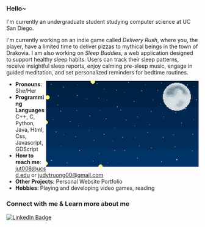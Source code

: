 ### Hello~

I'm currently an undergraduate student studying computer science at UC San Diego. 

I'm currently working on an indie game called *Delivery Rush*, where you, the player, have a limited time to deliver pizzas to mythical beings in the town of Drakovia. I am also working on *Sleep Buddies*, a web application designed to support healthy sleep habits. Users can track their sleep patterns, receive insightful sleep reports, enjoy calming pre-sleep music, engage in guided meditation, and set personalized reminders for bedtime routines.

<!-- GIF aligned to the right of the bullet points only -->
<img align="right" alt="GIF" src="./fireflies.gif" width="400" />

- **Pronouns**: She/Her
- **Programming Languages**: C++, C, Python, Java, Html, Css, Javascript, GDScript
- **How to reach me**: jut008@ucsd.edu or judytruong00@gmail.com
- **Other Projects**: Personal Website Portfolio
- **Hobbies**: Playing and developing video games, reading

<!-- Connect section -->

### Connect with me & Learn more about me
<p>
    <a href="https://www.linkedin.com/in/juktr/">
        <img src="https://img.shields.io/badge/-Judy%20Truong-002366?style=plastic&labelColor=002366&logo=LinkedIn&logoColor=white&link=https://www.linkedin.com/in/juktr/" alt="LinkedIn Badge">
    </a> 
</p>

<!-- Connect section: END -->
